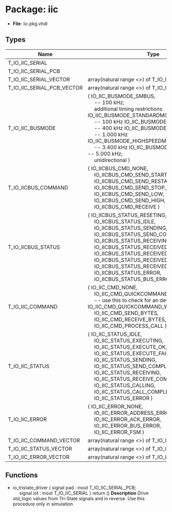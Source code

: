 # Package: iic

- **File**: iic.pkg.vhdl
## Types

| Name                       | Type                                                                                                                                                                                                                                                                                                                                                                                                                                                                                                                                                                                                                                                                                                                        | Description                                                                                                                                                                    |
| -------------------------- | --------------------------------------------------------------------------------------------------------------------------------------------------------------------------------------------------------------------------------------------------------------------------------------------------------------------------------------------------------------------------------------------------------------------------------------------------------------------------------------------------------------------------------------------------------------------------------------------------------------------------------------------------------------------------------------------------------------------------- | ------------------------------------------------------------------------------------------------------------------------------------------------------------------------------ |
| T_IO_IIC_SERIAL            |                                                                                                                                                                                                                                                                                                                                                                                                                                                                                                                                                                                                                                                                                                                             |                                                                                                                                                                                |
| T_IO_IIC_SERIAL_PCB        |                                                                                                                                                                                                                                                                                                                                                                                                                                                                                                                                                                                                                                                                                                                             |                                                                                                                                                                                |
| T_IO_IIC_SERIAL_VECTOR     | array(natural range <>) of T_IO_IIC_SERIAL                                                                                                                                                                                                                                                                                                                                                                                                                                                                                                                                                                                                                                                                                  |                                                                                                                                                                                |
| T_IO_IIC_SERIAL_PCB_VECTOR | array(natural range <>) of T_IO_IIC_SERIAL_PCB                                                                                                                                                                                                                                                                                                                                                                                                                                                                                                                                                                                                                                                                              |                                                                                                                                                                                |
| T_IO_IIC_BUSMODE           | ( IO_IIC_BUSMODE_SMBUS,<br><span style="padding-left:20px">							--   100 kHz;<br><span style="padding-left:20px"> additional timing restrictions IO_IIC_BUSMODE_STANDARDMODE,<br><span style="padding-left:20px">			--   100 kHz IO_IIC_BUSMODE_FASTMODE,<br><span style="padding-left:20px">					--   400 kHz IO_IIC_BUSMODE_FASTMODEPLUS,<br><span style="padding-left:20px">			-- 1.000 kHz IO_IIC_BUSMODE_HIGHSPEEDMODE,<br><span style="padding-left:20px">			-- 3.400 kHz IO_IIC_BUSMODE_ULTRAFASTMODE			-- 5.000 kHz;<br><span style="padding-left:20px"> unidirectional )                                                                                                                                         |  IICBusController  ==========================================================================================================================================================  |
| T_IO_IICBUS_COMMAND        | ( IO_IICBUS_CMD_NONE,<br><span style="padding-left:20px"> IO_IICBUS_CMD_SEND_START_CONDITION,<br><span style="padding-left:20px"> IO_IICBUS_CMD_SEND_RESTART_CONDITION,<br><span style="padding-left:20px"> IO_IICBUS_CMD_SEND_STOP_CONDITION,<br><span style="padding-left:20px"> IO_IICBUS_CMD_SEND_LOW,<br><span style="padding-left:20px"> IO_IICBUS_CMD_SEND_HIGH,<br><span style="padding-left:20px"> IO_IICBUS_CMD_RECEIVE )                                                                                                                                                                                                                                                                                         |                                                                                                                                                                                |
| T_IO_IICBUS_STATUS         | ( IO_IICBUS_STATUS_RESETING,<br><span style="padding-left:20px"> IO_IICBUS_STATUS_IDLE,<br><span style="padding-left:20px"> IO_IICBUS_STATUS_SENDING,<br><span style="padding-left:20px"> IO_IICBUS_STATUS_SEND_COMPLETE,<br><span style="padding-left:20px"> IO_IICBUS_STATUS_RECEIVING,<br><span style="padding-left:20px"> IO_IICBUS_STATUS_RECEIVED_START_CONDITION,<br><span style="padding-left:20px"> IO_IICBUS_STATUS_RECEIVED_STOP_CONDITION,<br><span style="padding-left:20px"> IO_IICBUS_STATUS_RECEIVED_LOW,<br><span style="padding-left:20px"> IO_IICBUS_STATUS_RECEIVED_HIGH,<br><span style="padding-left:20px"> IO_IICBUS_STATUS_ERROR,<br><span style="padding-left:20px"> IO_IICBUS_STATUS_BUS_ERROR )  |                                                                                                                                                                                |
| T_IO_IIC_COMMAND           | ( IO_IIC_CMD_NONE,<br><span style="padding-left:20px"> IO_IIC_CMD_QUICKCOMMAND_READ,<br><span style="padding-left:20px">	-- use this to check for an device address IO_IIC_CMD_QUICKCOMMAND_WRITE,<br><span style="padding-left:20px"> IO_IIC_CMD_SEND_BYTES,<br><span style="padding-left:20px"> IO_IIC_CMD_RECEIVE_BYTES,<br><span style="padding-left:20px"> IO_IIC_CMD_PROCESS_CALL )                                                                                                                                                                                                                                                                                                                                   |  IICController  ==========================================================================================================================================================     |
| T_IO_IIC_STATUS            | ( IO_IIC_STATUS_IDLE,<br><span style="padding-left:20px"> IO_IIC_STATUS_EXECUTING,<br><span style="padding-left:20px"> IO_IIC_STATUS_EXECUTE_OK,<br><span style="padding-left:20px"> IO_IIC_STATUS_EXECUTE_FAILED,<br><span style="padding-left:20px"> IO_IIC_STATUS_SENDING,<br><span style="padding-left:20px"> IO_IIC_STATUS_SEND_COMPLETE,<br><span style="padding-left:20px"> IO_IIC_STATUS_RECEIVING,<br><span style="padding-left:20px"> IO_IIC_STATUS_RECEIVE_COMPLETE,<br><span style="padding-left:20px"> IO_IIC_STATUS_CALLING,<br><span style="padding-left:20px"> IO_IIC_STATUS_CALL_COMPLETE,<br><span style="padding-left:20px"> IO_IIC_STATUS_ERROR )                                                       |                                                                                                                                                                                |
| T_IO_IIC_ERROR             | ( IO_IIC_ERROR_NONE,<br><span style="padding-left:20px"> IO_IIC_ERROR_ADDRESS_ERROR,<br><span style="padding-left:20px"> IO_IIC_ERROR_ACK_ERROR,<br><span style="padding-left:20px"> IO_IIC_ERROR_BUS_ERROR,<br><span style="padding-left:20px"> IO_IIC_ERROR_FSM )                                                                                                                                                                                                                                                                                                                                                                                                                                                         |                                                                                                                                                                                |
| T_IO_IIC_COMMAND_VECTOR    | array(natural range <>) of T_IO_IIC_COMMAND                                                                                                                                                                                                                                                                                                                                                                                                                                                                                                                                                                                                                                                                                 |                                                                                                                                                                                |
| T_IO_IIC_STATUS_VECTOR     | array(natural range <>) of T_IO_IIC_STATUS                                                                                                                                                                                                                                                                                                                                                                                                                                                                                                                                                                                                                                                                                  |                                                                                                                                                                                |
| T_IO_IIC_ERROR_VECTOR      | array(natural range <>) of T_IO_IIC_ERROR                                                                                                                                                                                                                                                                                                                                                                                                                                                                                                                                                                                                                                                                                   |                                                                                                                                                                                |
## Functions
- io_tristate_driver <font id="function_arguments">( signal pad  : inout T_IO_IIC_SERIAL_PCB;<br><span style="padding-left:20px"> signal iot  : inout T_IO_IIC_SERIAL ) </font> <font id="function_return">return ()</font>
**Description**
 Drive std_logic values from Tri-State signals and in reverse.
 Use this procedure only in simulation


